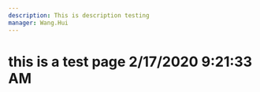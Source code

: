 ```yaml
---
description: This is description testing
manager: Wang.Hui
---
```

# this is a test page 2/17/2020 9:21:33 AM